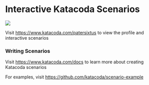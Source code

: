 # Interactive Katacoda Scenarios

[![](http://shields.katacoda.com/katacoda/patersixtus/count.svg)](https://www.katacoda.com/patersixtus "Get your profile on Katacoda.com")

Visit https://www.katacoda.com/patersixtus to view the profile and interactive scenarios

### Writing Scenarios
Visit https://www.katacoda.com/docs to learn more about creating Katacoda scenarios

For examples, visit https://github.com/katacoda/scenario-example
